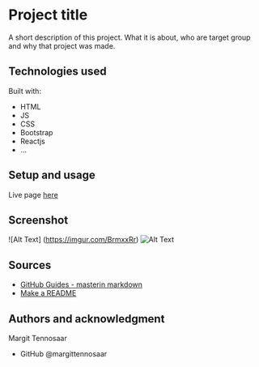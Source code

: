 # Project title

A short description of this project. 
What it is about, who are target group and why that project was made. 

## Technologies used

Built with: 

- HTML
- JS
- CSS
- Bootstrap
- Reactjs 
- ...

## Setup and usage

Live page [here](https://github.com/margittennosaar/markdown_study_materials)

## Screenshot
![Alt Text] (https://imgur.com/BrmxxRr)
![Alt Text](https://imgur.com/BrmxxRr)


## Sources 

- [GitHub Guides - masterin markdown](https://guides.github.com/features/mastering-markdown/)
- [Make a README](https://www.makeareadme.com/)

## Authors and acknowledgment

Margit Tennosaar
- GitHub @margittennosaar
